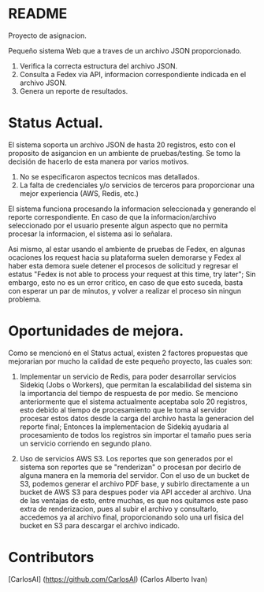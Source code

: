 # README
Proyecto de asignacion.

Pequeño sistema Web que a traves de un archivo JSON proporcionado.

1.	Verifica la correcta estructura del archivo JSON.
2.	Consulta a Fedex via API, informacion correspondiente indicada en el archivo JSON.
3.	Genera un reporte de resultados.


# Status Actual.

El sistema soporta un archivo JSON de hasta 20 registros, esto con el proposito de asigancion en un ambiente de pruebas/testing. Se tomo la decisión de hacerlo de esta manera por varios motivos.

1. No se especificaron aspectos tecnicos mas detallados.
2. La falta de credenciales y/o servicios de terceros para proporcionar una mejor experiencia (AWS, Redis, etc.)

El sistema funciona procesando la informacion seleccionada y generando el reporte correspondiente. En caso de que la informacion/archivo seleccionado por el usuario presente algun aspecto que no permita procesar la informacion, el sistema asi lo señalara.

Asi mismo, al estar usando el ambiente de pruebas de Fedex, en algunas ocaciones los request hacia su plataforma suelen demorarse y Fedex al haber esta demora suele detener el procesos de solicitud y regresar el estatus "Fedex is not able to process your request at this time, try later"; Sin embargo, esto no es un error critico, en caso de que esto suceda, basta con esperar un par de minutos, y volver a realizar el proceso sin ningun problema.

# Oportunidades de mejora.

Como se mencionó en el Status actual, existen 2 factores propuestas que mejorarian por mucho la calidad de este pequeño proyecto, las cuales son:

1. Implementar un servicio de Redis, para poder desarrollar servicios Sidekiq (Jobs o Workers), que permitan la escalabilidad del sistema sin la importancia del tiempo de respuesta de por medio. Se menciono anteriormente que el sistema actualmente aceptaba solo 20 registros, esto debido al tiempo de procesamiento que le toma al servidor procesar estos datos desde la carga del archivo hasta la generacion del reporte final; Entonces la implementacion de Sidekiq ayudaria al procesamiento de todos los registros sin importar el tamaño pues seria un servicio corriendo en segundo plano.

2. Uso de servicios AWS S3. Los reportes que son generados por el sistema son reportes que se "renderizan" o procesan por decirlo de alguna manera en la memoria del servidor. Con el uso de un bucket de S3, podemos generar el archivo PDF base, y subirlo directamente a un bucket de AWS S3 para despues poder via API acceder al archivo. Una de las ventajas de esto, entre muchas, es que nos quitamos este paso extra de renderizacion, pues al subir el archivo y consultarlo, accedemos ya al archivo final, proporcionando solo una url fisica del bucket en S3 para descargar el archivo indicado.


# Contributors
[CarlosAI] (https://github.com/CarlosAI) (Carlos Alberto Ivan)
